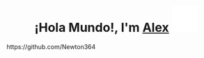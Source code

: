 <!-- Encabezado de nivel 1 centrado -->
<h1 align="center">  
  <!-- Texto de saludo -->
  ¡Hola Mundo!, I'm
  <!-- Enlace al perfil de GitHub -->
  <a href="https://github.com/Newton364">Alex</a>  
  <!-- Imagen animada de manita saludando -->
  <img src="https://github.com/Kathryn-Jie/Kathryn-Jie/blob/main/wave.gif" width="60px" alt="Wave GIF"/>
</h1>
https://github.com/Newton364
